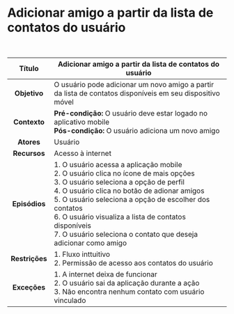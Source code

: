 # Adicionar amigo a partir da lista de contatos do usuário

$~$

|   **Título**   | Adicionar amigo a partir da lista de contatos do usuário                                                                                                                                                                                                                                                                                                                                     |
| :------------: | -------------------------------------------------------------------------------------------------------------------------------------------------------------------------------------------------------------------------------------------------------------------------------------------------------------------------------------------------------------------------------------------- |
|  **Objetivo**  | O usuário pode adicionar um novo amigo a partir da lista de contatos disponíveis em seu dispositivo móvel                                                                                                                                                                                                                                                                                    |
|  **Contexto**  | **Pré-condição:** O usuário deve estar logado no aplicativo mobile <br/> **Pós-condição:** O usuário adiciona um novo amigo                                                                                                                                                                                                                                                                  |
|   **Atores**   | Usuário                                                                                                                                                                                                                                                                                                                                                                                      |
|  **Recursos**  | Acesso à internet                                                                                                                                                                                                                                                                                                                                                                            |
| **Episódios**  | 1. O usuário acessa a aplicação mobile <br/> 2. O usuário clica no ícone de mais opções <br/> 3. O usuário seleciona a opção de perfil <br/> 4. O usuário clica no botão de adionar amigos <br/> 5. O usuário seleciona a opção de escolher dos contatos <br/> 6. O usuário visualiza a lista de contatos disponíveis <br/> 7. O usuário seleciona o contato que deseja adicionar como amigo |
| **Restrições** | 1. Fluxo inttuitivo <br/> 2. Permissão de acesso aos contatos do usuário                                                                                                                                                                                                                                                                                                                     |
|  **Exceções**  | 1. A internet deixa de funcionar <br/> 2. O usuário sai da aplicação durante a ação <br/> 3. Não encontra nenhum contato com usuário vinculado                                                                                                                                                                                                                                               |
